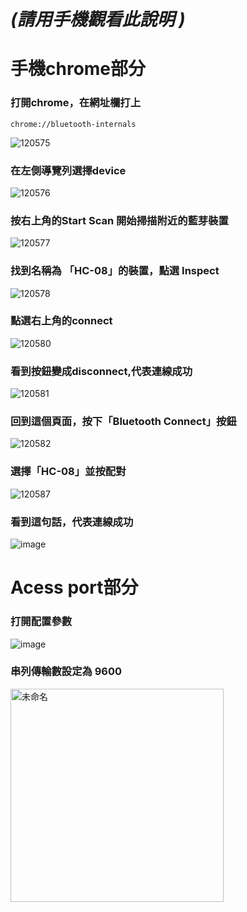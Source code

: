 # _(請用手機觀看此說明 )_


# 手機chrome部分
### 打開chrome，在網址欄打上
```
chrome://bluetooth-internals
```
![120575](https://user-images.githubusercontent.com/65643745/116778353-fa42b900-aaa3-11eb-9777-f133a527c22a.jpg)


### 在左側導覽列選擇device
![120576](https://user-images.githubusercontent.com/65643745/116778359-04fd4e00-aaa4-11eb-9a62-cc9e3ae82905.jpg)


### 按右上角的Start Scan 開始掃描附近的藍芽裝置
![120577](https://user-images.githubusercontent.com/65643745/116778366-0d558900-aaa4-11eb-8842-af0693063626.jpg)


### 找到名稱為 「HC-08」的裝置，點選 Inspect
![120578](https://user-images.githubusercontent.com/65643745/116778372-15152d80-aaa4-11eb-943a-2a780c4ea4df.jpg)

### 點選右上角的connect
![120580](https://user-images.githubusercontent.com/65643745/116778379-1e05ff00-aaa4-11eb-84d4-cfabdec98547.jpg)

### 看到按鈕變成disconnect,代表連線成功
![120581](https://user-images.githubusercontent.com/65643745/116778384-2100ef80-aaa4-11eb-8de4-02cf0b6d2a09.jpg)

### 回到這個頁面，按下「Bluetooth Connect」按鈕
![120582](https://user-images.githubusercontent.com/65643745/116778504-d92e9800-aaa4-11eb-8089-b30e93cdcc0d.jpg)

### 選擇「HC-08」並按配對
![120587](https://user-images.githubusercontent.com/65643745/116778559-29a5f580-aaa5-11eb-8d80-d5d0a02bee85.jpg)


### 看到這句話，代表連線成功
![image](https://user-images.githubusercontent.com/65643745/116778532-07ac7300-aaa5-11eb-8eba-66f738636188.png)

# Acess port部分
### 打開配置參數
![image](https://user-images.githubusercontent.com/65643745/116778640-b94ba400-aaa5-11eb-9dbe-8cf799383441.png)

### 串列傳輸數設定為 9600
<img width="341" alt="未命名" src="https://user-images.githubusercontent.com/65643745/116778686-f31caa80-aaa5-11eb-889a-fd3ded51d669.png">


